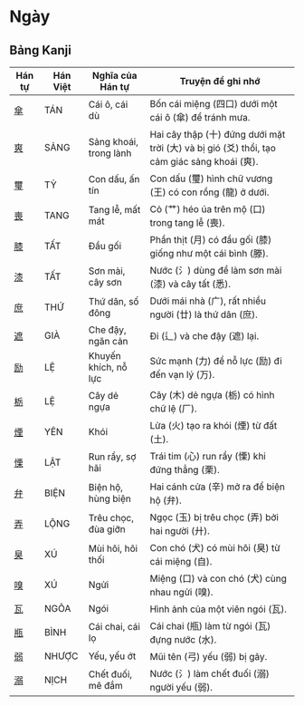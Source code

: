 # Ngày

## Bảng Kanji

| Hán tự | Hán Việt | Nghĩa của Hán tự | Truyện để ghi nhớ |
|---|---|---|---|
| [傘](https://mazii.net/vi-VN/search/kanji/javi/%E5%82%98) | TÁN | Cái ô, cái dù | Bốn cái miệng (四口) dưới một cái ô (傘) để tránh mưa. |
| [爽](https://mazii.net/vi-VN/search/kanji/javi/%E7%88%BD) | SẢNG | Sảng khoái, trong lành | Hai cây thập (十) đứng dưới mặt trời (大) và bị gió (爻) thổi, tạo cảm giác sảng khoái (爽). |
| [璽](https://mazii.net/vi-VN/search/kanji/javi/%E7%92%BD) | TỶ | Con dấu, ấn tín | Con dấu (璽) hình chữ vương (王) có con rồng (龍) ở dưới. |
| [喪](https://mazii.net/vi-VN/search/kanji/javi/%E5%96%AA) | TANG | Tang lễ, mất mát | Cỏ (艹) héo úa trên mộ (口) trong tang lễ (喪). |
| [膝](https://mazii.net/vi-VN/search/kanji/javi/%E8%86%9D) | TẤT | Đầu gối | Phần thịt (月) có đầu gối (膝) giống như một cái bình (滕). |
| [漆](https://mazii.net/vi-VN/search/kanji/javi/%E6%BC%86) | TẤT | Sơn mài, cây sơn | Nước (氵) dùng để làm sơn mài (漆) và cây tất (悉). |
| [庶](https://mazii.net/vi-VN/search/kanji/javi/%E5%BA%B6) | THỨ | Thứ dân, số đông | Dưới mái nhà (广), rất nhiều người (廿) là thứ dân (庶). |
| [遮](https://mazii.net/vi-VN/search/kanji/javi/%E9%81%AE) | GIÀ | Che đậy, ngăn cản | Đi (辶) và che đậy (遮) lại. |
| [励](https://mazii.net/vi-VN/search/kanji/javi/%E5%8A%B1) | LỆ | Khuyến khích, nỗ lực | Sức mạnh (力) để nỗ lực (励) đi đến vạn lý (万). |
| [栃](https://mazii.net/vi-VN/search/kanji/javi/%E6%A0%83) | LỆ | Cây dẻ ngựa | Cây (木) dẻ ngựa (栃) có hình chữ lệ (厂). |
| [煙](https://mazii.net/vi-VN/search/kanji/javi/%E7%85%99) | YÊN | Khói | Lửa (火) tạo ra khói (煙) từ đất (土). |
| [慄](https://mazii.net/vi-VN/search/kanji/javi/%E6%85%84) | LẬT | Run rẩy, sợ hãi | Trái tim (心) run rẩy (慄) khi đứng thẳng (栗). |
| [弁](https://mazii.net/vi-VN/search/kanji/javi/%E5%BC%81) | BIỆN | Biện hộ, hùng biện | Hai cánh cửa (辛) mở ra để biện hộ (弁). |
| [弄](https://mazii.net/vi-VN/search/kanji/javi/%E5%BC%84) | LỘNG | Trêu chọc, đùa giỡn | Ngọc (玉) bị trêu chọc (弄) bởi hai người (廾). |
| [臭](https://mazii.net/vi-VN/search/kanji/javi/%E8%87%AD) | XÚ | Mùi hôi, hôi thối | Con chó (犬) có mùi hôi (臭) từ cái miệng (自). |
| [嗅](https://mazii.net/vi-VN/search/kanji/javi/%E5%97%85) | XÚ | Ngửi | Miệng (口) và con chó (犬) cùng nhau ngửi (嗅). |
| [瓦](https://mazii.net/vi-VN/search/kanji/javi/%E7%93%A6) | NGÕA | Ngói | Hình ảnh của một viên ngói (瓦). |
| [瓶](https://mazii.net/vi-VN/search/kanji/javi/%E7%93%B6) | BÌNH | Cái chai, cái lọ | Cái chai (瓶) làm từ ngói (瓦) đựng nước (水). |
| [弱](https://mazii.net/vi-VN/search/kanji/javi/%E5%BC%B1) | NHƯỢC | Yếu, yếu ớt | Mũi tên (弓) yếu (弱) bị gãy. |
| [溺](https://mazii.net/vi-VN/search/kanji/javi/%E6%BA%BA) | NỊCH | Chết đuối, mê đắm | Nước (氵) làm chết đuối (溺) người yếu (弱). |

